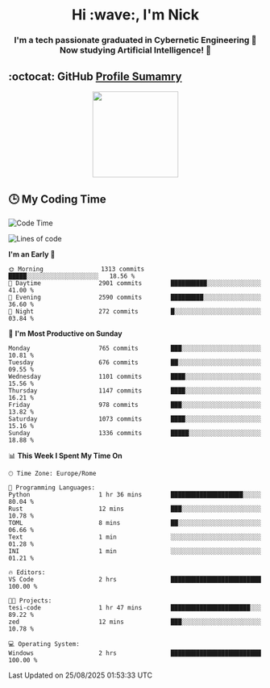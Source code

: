 <h1 align="center">Hi :wave:, I'm Nick</h1>

<h3 align="center">I'm a tech passionate graduated in Cybernetic Engineering 🤖<br>
Now studying Artificial Intelligence! 🧠</h3>


## :octocat: GitHub <a href="https://github.com/vn7n24fzkq/github-profile-summary-cards">Profile Sumamry</a>

<p align="center">
   <img style="height:170px;display:inline-block"  src="http://github-profile-summary-cards.vercel.app/api/cards/profile-details?username=CodeClimberNT&theme=github_dark" />
<!--    <img style="height:170px;display:inline-block"  src="http://github-profile-summary-cards.vercel.app/api/cards/repos-per-language?username=CodeClimberNT&theme=github_dark&exclude=" /> -->
</p>

 ## :clock3: My Coding Time 
 
<!--START_SECTION:waka-->
![Code Time](http://img.shields.io/badge/Code%20Time-769%20hrs%2020%20mins-blue)

![Lines of code](https://img.shields.io/badge/From%20Hello%20World%20I%27ve%20Written-8.6%20million%20lines%20of%20code-blue)

**I'm an Early 🐤** 

```text
🌞 Morning                1313 commits        █████░░░░░░░░░░░░░░░░░░░░   18.56 % 
🌆 Daytime                2901 commits        ██████████░░░░░░░░░░░░░░░   41.00 % 
🌃 Evening                2590 commits        █████████░░░░░░░░░░░░░░░░   36.60 % 
🌙 Night                  272 commits         █░░░░░░░░░░░░░░░░░░░░░░░░   03.84 % 
```
📅 **I'm Most Productive on Sunday** 

```text
Monday                   765 commits         ███░░░░░░░░░░░░░░░░░░░░░░   10.81 % 
Tuesday                  676 commits         ██░░░░░░░░░░░░░░░░░░░░░░░   09.55 % 
Wednesday                1101 commits        ████░░░░░░░░░░░░░░░░░░░░░   15.56 % 
Thursday                 1147 commits        ████░░░░░░░░░░░░░░░░░░░░░   16.21 % 
Friday                   978 commits         ███░░░░░░░░░░░░░░░░░░░░░░   13.82 % 
Saturday                 1073 commits        ████░░░░░░░░░░░░░░░░░░░░░   15.16 % 
Sunday                   1336 commits        █████░░░░░░░░░░░░░░░░░░░░   18.88 % 
```


📊 **This Week I Spent My Time On** 

```text
🕑︎ Time Zone: Europe/Rome

💬 Programming Languages: 
Python                   1 hr 36 mins        ████████████████████░░░░░   80.04 % 
Rust                     12 mins             ███░░░░░░░░░░░░░░░░░░░░░░   10.78 % 
TOML                     8 mins              ██░░░░░░░░░░░░░░░░░░░░░░░   06.66 % 
Text                     1 min               ░░░░░░░░░░░░░░░░░░░░░░░░░   01.28 % 
INI                      1 min               ░░░░░░░░░░░░░░░░░░░░░░░░░   01.21 % 

🔥 Editors: 
VS Code                  2 hrs               █████████████████████████   100.00 % 

🐱‍💻 Projects: 
tesi-code                1 hr 47 mins        ██████████████████████░░░   89.22 % 
zed                      12 mins             ███░░░░░░░░░░░░░░░░░░░░░░   10.78 % 

💻 Operating System: 
Windows                  2 hrs               █████████████████████████   100.00 % 
```


 Last Updated on 25/08/2025 01:53:33 UTC
<!--END_SECTION:waka-->

